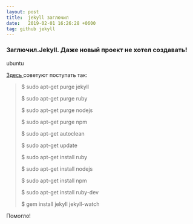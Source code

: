 ```yaml
---
layout: post
title:  jekyll заглючил
date:   2019-02-01 16:26:28 +0600
tag: github jekyll 
---
```

### Заглючил.Jekyll. Даже новый проект не хотел создавать!

ubuntu

[Здесь ](https://github.com/jekyll/jekyll-help/issues/294)
советуют поступать так:

>$ sudo apt-get purge jekyll
>
>$ sudo apt-get purge ruby
>
>$ sudo apt-get purge nodejs
>
>$ sudo apt-get purge npm
>
>$ sudo apt-get autoclean
>
>$ sudo apt-get update
>
>$ sudo apt-get install ruby
>
>$ sudo apt-get install nodejs
>
>$ sudo apt-get install npm
>
>$ sudo apt-get install ruby-dev
>
>$ gem install jekyll jekyll-watch

Помогло!
